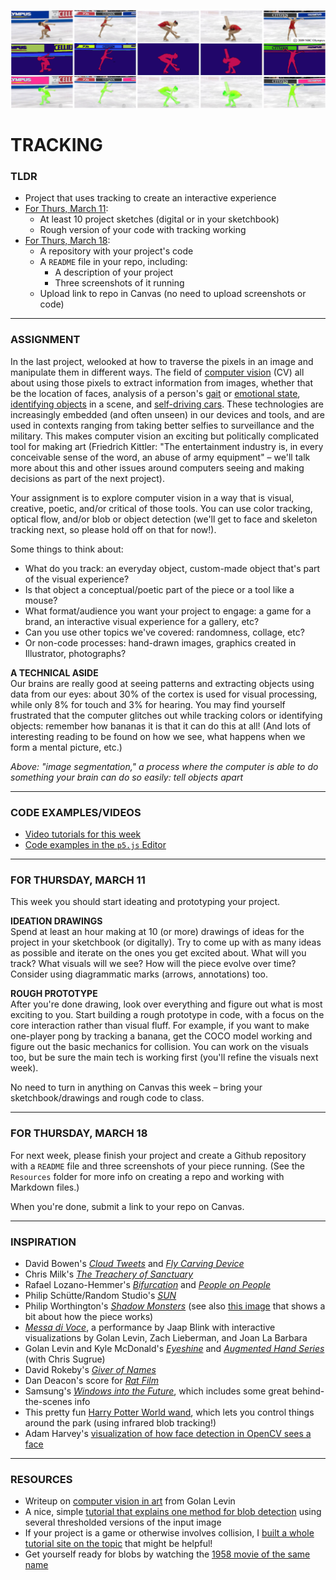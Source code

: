 ![Grid of images of a figure skater, processed using "image segmentation," where the computer is able to do something your brain can do so easily: tell objects apart](Images/ImageSegmentation2.png)

# TRACKING

### TLDR  
* Project that uses tracking to create an interactive experience  
* [For Thurs, March 11](#for-thursday-march-11):  
  * At least 10 project sketches (digital or in your sketchbook)  
  * Rough version of your code with tracking working  
* [For Thurs, March 18](#for-thursday-march-18):  
  * A repository with your project's code  
  * A `README` file in your repo, including:  
    * A description of your project  
    * Three screenshots of it running  
  * Upload link to repo in Canvas (no need to upload screenshots or code)  

***

### ASSIGNMENT  
In the last project, welooked at how to traverse the pixels in an image and manipulate them in different ways. The field of [computer vision](https://en.wikipedia.org/wiki/Computer_vision) (CV) all about using those pixels to extract information from images, whether that be the location of faces, analysis of a person's [gait](https://books.google.com/books?id=uClKDwAAQBAJ&pg=PT226&lpg=PT226&dq=computer+vision+identification+gait+stone+in+shoe&source=bl&ots=NBR0nFC6DL&sig=ZdH74-NGOj-sWCbV9MBM8tbFkmQ&hl=en&sa=X&ved=0ahUKEwjD_-mbnqPZAhVJwlkKHeBABcMQ6AEIKTAA#v=onepage&q=computer%20vision%20identification%20gait%20stone%20in%20shoe&f=false) or [emotional state](https://www.affectiva.com/emotion-ai-overview/), [identifying objects](https://www.kaggle.com/c/cifar-10) in a scene, and [self-driving cars](https://giphy.com/gifs/producthunt-self-driving-cars-l0Ex7BYYtv4NXR6z6/fullscreen). These technologies are increasingly embedded (and often unseen) in our devices and tools, and are used in contexts ranging from taking better selfies to surveillance and the military. This makes computer vision an exciting but politically complicated tool for making art (Friedrich Kittler: "The entertainment industry is, in every conceivable sense of the word, an abuse of army equipment" – we'll talk more about this and other issues around computers seeing and making decisions as part of the next project).

Your assignment is to explore computer vision in a way that is visual, creative, poetic, and/or critical of those tools. You can use color tracking, optical flow, and/or blob or object detection (we'll get to face and skeleton tracking next, so please hold off on that for now!).

Some things to think about:  
* What do you track: an everyday object, custom-made object that's part of the visual experience?  
* Is that object a conceptual/poetic part of the piece or a tool like a mouse?  
* What format/audience you want your project to engage: a game for a brand, an interactive visual experience for a gallery, etc?  
* Can you use other topics we've covered: randomness, collage, etc?  
* Or non-code processes: hand-drawn images, graphics created in Illustrator, photographs?  

**A TECHNICAL ASIDE**  
Our brains are really good at seeing patterns and extracting objects using data from our eyes: about 30% of the cortex is used for visual processing, while only 8% for touch and 3% for hearing. You may find yourself frustrated that the computer glitches out while tracking colors or identifying objects: remember how bananas it is that it can do this at all! (And lots of interesting reading to be found on how we see, what happens when we form a mental picture, etc.)

*Above: "image segmentation," a process where the computer is able to do something your brain can do so easily: tell objects apart*

***

### CODE EXAMPLES/VIDEOS  
* [Video tutorials for this week]()  
* [Code examples in the `p5.js` Editor](https://editor.p5js.org/jeffThompson/collections/sw-DMai_t)  

***

### FOR THURSDAY, MARCH 11  
This week you should start ideating and prototyping your project.

**IDEATION DRAWINGS**  
Spend at least an hour making at 10 (or more) drawings of ideas for the project in your sketchbook (or digitally). Try to come up with as many ideas as possible and iterate on the ones you get excited about. What will you track? What visuals will we see? How will the piece evolve over time? Consider using diagrammatic marks (arrows, annotations) too.

**ROUGH PROTOTYPE**  
After you're done drawing, look over everything and figure out what is most exciting to you. Start building a rough prototype in code, with a focus on the core interaction rather than visual fluff. For example, if you want to make one-player pong by tracking a banana, get the COCO model working and figure out the basic mechanics for collision. You can work on the visuals too, but be sure the main tech is working first (you'll refine the visuals next week).

No need to turn in anything on Canvas this week – bring your sketchbook/drawings and rough code to class.

***

### FOR THURSDAY, MARCH 18  
For next week, please finish your project and create a Github repository with a `README` file and three screenshots of your piece running. (See the `Resources` folder for more info on creating a repo and working with Markdown files.)

When you're done, submit a link to your repo on Canvas.

***

### INSPIRATION  
* David Bowen's [*Cloud Tweets*](http://www.dwbowen.com/cloud-tweets) and [*Fly Carving Device*](http://www.dwbowen.com/fly-carving-device)  
* Chris Milk's [*The Treachery of Sanctuary*](http://milk.co/treachery)  
* Rafael Lozano-Hemmer's [*Bifurcation*](http://www.lozano-hemmer.com/bifurcation.php) and [*People on People*](http://www.lozano-hemmer.com/people_on_people.php)  
* Philip Schütte/Random Studio's [*SUN*](https://www.creativeapplications.net/js/three-js/sun-suns-cycle-as-an-interactive-playful-experience/)  
* Philip Worthington's [*Shadow Monsters*](https://www.moma.org/calendar/exhibitions/1321) (see also [this image](https://cdn.hpm.io/wp-content/uploads/2015/06/21113000/shadow3.jpg) that shows a bit about how the piece works)  
* [*Messa di Voce*](http://www.flong.com/projects/messa/), a performance by Jaap Blink with interactive visualizations by Golan Levin, Zach Lieberman, and Joan La Barbara  
* Golan Levin and Kyle McDonald's [*Eyeshine*](http://www.flong.com/projects/eyeshine/) and [*Augmented Hand Series*](http://www.flong.com/projects/augmented-hand-series/) (with Chris Sugrue)  
* David Rokeby's [*Giver of Names*](http://www.davidrokeby.com/gon.html)  
* Dan Deacon's score for [*Rat Film*](https://www.npr.org/sections/allsongs/2017/10/13/557324946/how-dan-deacon-collaborated-with-rats-to-make-his-latest-film-score)  
* Samsung's [*Windows into the Future*](https://projectfoyer.com/kadewe/), which includes some great behind-the-scenes info  
* This pretty fun [Harry Potter World wand](https://www.youtube.com/watch?v=iKUC0EbHw20), which lets you control things around the park (using infrared blob tracking!)  
* Adam Harvey's [visualization of how face detection in OpenCV sees a face](https://vimeo.com/12774628) 


***

### RESOURCES  
* Writeup on [computer vision in art](http://www.flong.com/archive/texts/essays/essay_cvad/index.html) from Golan Levin  
* A nice, simple [tutorial that explains one method for blob detection](https://www.learnopencv.com/blob-detection-using-opencv-python-c/) using several thresholded versions of the input image  
* If your project is a game or otherwise involves collision, I [built a whole tutorial site on the topic](http://www.jeffreythompson.org/collision-detection) that might be helpful!  
* Get yourself ready for blobs by watching the [1958 movie of the same name](https://www.youtube.com/watch?v=TdUsyXQ8Wrs)  

